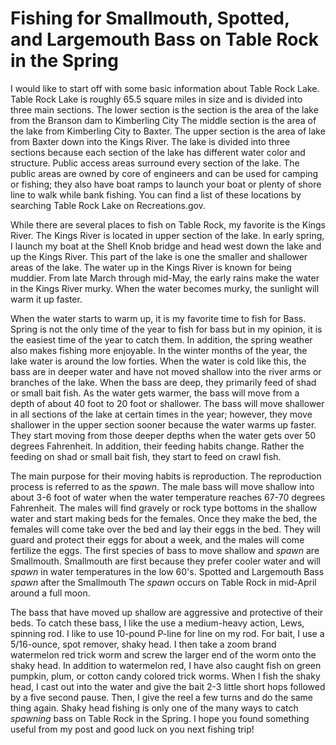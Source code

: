 # Fishing for Smallmouth, Spotted, and Largemouth Bass on Table Rock in the Spring

I would like to start off with some basic information about Table Rock Lake. Table Rock Lake is roughly 65.5 square miles in size and is divided into three main sections. The lower section is the section is the area of the lake from the Branson dam to Kimberling City The middle section is the area of the lake from Kimberling City to Baxter. The upper section is the area of lake from Baxter down into the Kings River. The lake is divided into three sections because each section of the lake has different water color and structure. Public access areas surround every section of the lake. The public areas are owned by core of engineers and can be used for camping or fishing; they also have boat ramps to launch your boat or plenty of shore line to walk while bank fishing. You can find a list of these locations by searching Table Rock Lake on Recreations.gov. 

While there are several places to fish on Table Rock, my favorite is the Kings River. The Kings River is located in upper section of the lake. In early spring, I launch my boat at the Shell Knob bridge and head west down the lake and up the Kings River. This part of the lake is one the smaller and shallower areas of the lake. The water up in the Kings River is known for being muddier. From late March through mid-May, the early rains make the water in the Kings River murky. When the water becomes murky, the sunlight will warm it up  faster.

When the water starts to warm up, it is my favorite time to fish for Bass. Spring is not the only time of the year to fish for bass but in my opinion, it is the easiest time of the year to catch them. In addition, the spring weather also makes fishing more enjoyable. In the winter months of the year, the lake water is around the low forties. When the water is cold like this, the bass are in deeper water and have not moved shallow into the river arms or branches of the lake. When the bass are deep, they primarily feed of shad or small bait fish. As the water gets warmer, the bass will move from a depth of about 40 foot to 20 foot or shallower. The bass will move shallower in all sections of the lake at certain times in the year; however, they move shallower in the upper section sooner because the water warms up faster. They start moving from those deeper depths when the water gets over 50 degrees Fahrenheit. In addition, their feeding habits change. Rather the feeding on shad or small bait fish, they start to feed on crawl fish. 

The main purpose for their moving habits is reproduction. The reproduction process is referred to as the *spawn*. The male bass will move shallow into about 3-6 foot of water when the water temperature reaches 67-70 degrees Fahrenheit. The males will find gravely or rock type bottoms in the shallow water and start making beds for the females. Once they make the bed, the females will come take over the bed and lay their eggs in the bed. They will guard and protect their eggs for about a week, and the males will come fertilize the eggs. The first species of bass to move shallow and *spawn* are Smallmouth. Smallmouth are first because they prefer cooler water and will *spawn* in water temperatures in the low 60's. Spotted and Largemouth Bass *spawn* after the Smallmouth The *spawn* occurs on Table Rock in mid-April around a full moon.

The bass that have moved up shallow are aggressive and protective of their beds. To catch these bass, I like the use a medium-heavy action, Lews, spinning rod. I like to use 10-pound P-line for line on my rod. For bait, I use a 5/16-ounce, spot remover, shaky head. I then take a zoom brand watermelon red trick worm and screw the larger end of the worm onto the shaky head. In addition to watermelon red, I have also caught fish on green pumpkin, plum, or cotton candy colored trick worms. When I fish the shaky head, I cast out into the water and give the bait 2-3 little short hops followed by a five second pause. Then, I give the reel a few turns and do the same thing again. Shaky head fishing is only one of the many ways to catch *spawning* bass on Table Rock in the Spring. I hope you found something useful from my post and good luck on you next fishing trip!

